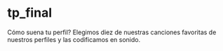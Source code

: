 # tp_final

Cómo suena tu perfil?
Elegimos diez de nuestras canciones favoritas de nuestros perfiles y las codificamos en sonido. 

